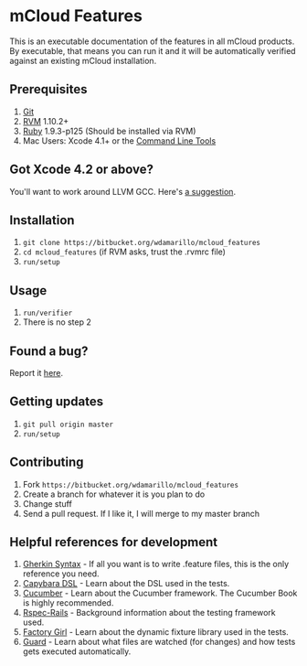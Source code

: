 mCloud Features
===============
This is an executable documentation of the features in all mCloud products. By executable, that means you
can run it and it will be automatically verified against an existing mCloud installation.

Prerequisites
-------------
1. [Git](http://git-scm.com)
2. [RVM](http://beginrescueend.com/) 1.10.2+
3. [Ruby](ruby-lang.org/) 1.9.3-p125 (Should be installed via RVM)
5. Mac Users: Xcode 4.1+ or the [Command Line Tools](https://developer.apple.com/downloads/index.action)

Got Xcode 4.2 or above?
-----------------------
You'll want to work around LLVM GCC. Here's [a suggestion](http://www.relaxdiego.com/2012/02/using-gcc-when-xcode-43-is-installed.html).

Installation
------------
1. `git clone https://bitbucket.org/wdamarillo/mcloud_features`
2. `cd mcloud_features` (if RVM asks, trust the .rvmrc file)
3. `run/setup`

Usage
-----
1. `run/verifier`
2. There is no step 2

Found a bug?
------------
Report it [here](https://bitbucket.org/wdamarillo/mcloud_features/issues/new).

Getting updates
------------
1. `git pull origin master`
2. `run/setup`

Contributing
------------
1. Fork `https://bitbucket.org/wdamarillo/mcloud_features`
2. Create a branch for whatever it is you plan to do
3. Change stuff
4. Send a pull request. If I like it, I will merge to my master branch

Helpful references for development
----------------------------------
1. [Gherkin Syntax](https://github.com/cucumber/cucumber/wiki/Gherkin) - If all you want is to write .feature files, this is the only reference you need.
2. [Capybara DSL](http://rubydoc.info/github/jnicklas/capybara/master) - Learn about the DSL used in the tests.
3. [Cucumber](http://cukes.info) - Learn about the Cucumber framework. The Cucumber Book is highly recommended.
4. [Rspec-Rails](http://rubydoc.info/gems/rspec-rails/frames) - Background information about the testing framework used.
5. [Factory Girl](https://github.com/thoughtbot/factory_girl/blob/master/GETTING_STARTED.md) - Learn about the dynamic fixture library used in the tests.
6. [Guard](https://github.com/guard/guard) - Learn about what files are watched (for changes) and how tests gets executed automatically.
